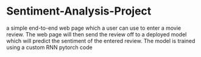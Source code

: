 # Sentiment-Analysis-Project
a simple end-to-end web page which a user can use to enter a movie review. The web page will then send the review off to a deployed model which will predict the sentiment of the entered review. The model is trained using a custom RNN pytorch code
